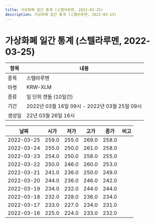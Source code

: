 ```yaml
---
title: 가상화폐 일간 통계 (스텔라루멘, 2022-03-25)
description: 가상화폐 일간 통계 (스텔라루멘, 2022-03-25)
---
```


가상화폐 일간 통계 (스텔라루멘, 2022-03-25)
===

|항목|내용|
|--|--|
|종목|스텔라루멘|
|마켓|KRW-XLM|
|종류|일 단위 캔들 (10일간)|
|기간|2022년 03월 16일 09시 - 2022년 03월 25일 09시|
|생성일|22년 03월 26일 16시|


|날짜|시가|저가|고가|종가|비고|
|--|--|--|--|--|--|
|2022-03-25|259.0|255.0|269.0|258.0|    |
|2022-03-24|255.0|250.0|261.0|258.0|    |
|2022-03-23|254.0|250.0|258.0|255.0|    |
|2022-03-22|250.0|246.0|260.0|253.0|    |
|2022-03-21|241.0|236.0|250.0|249.0|    |
|2022-03-20|244.0|236.0|246.0|242.0|    |
|2022-03-19|234.0|232.0|244.0|244.0|    |
|2022-03-18|232.0|228.0|236.0|234.0|    |
|2022-03-17|233.0|227.0|234.0|231.0|    |
|2022-03-16|225.0|224.0|233.0|232.0|    |
